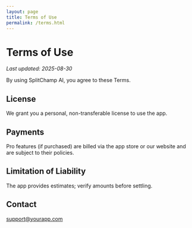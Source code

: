 ```yaml
---
layout: page
title: Terms of Use
permalink: /terms.html
---
```

# Terms of Use

_Last updated: 2025-08-30_

By using SplitChamp AI, you agree to these Terms.

## License
We grant you a personal, non-transferable license to use the app.

## Payments
Pro features (if purchased) are billed via the app store or our website and are subject to their policies.

## Limitation of Liability
The app provides estimates; verify amounts before settling.

## Contact
support@yourapp.com

